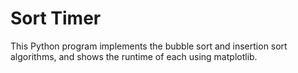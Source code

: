 # Sort Timer
This Python program implements the bubble sort and insertion sort algorithms, and shows the runtime of each using matplotlib.
